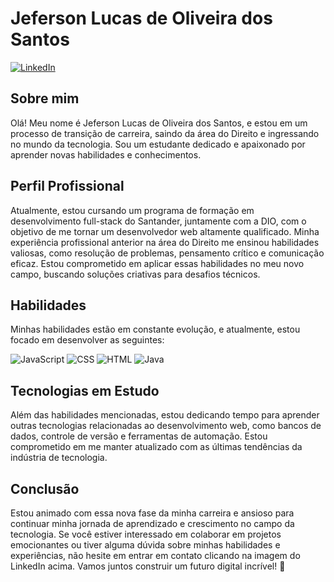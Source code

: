 # Jeferson Lucas de Oliveira dos Santos

[![LinkedIn](https://img.shields.io/badge/LinkedIn-Connect-blue?style=flat&logo=linkedin&labelColor=blue)](https://www.linkedin.com/in/lucas-oliveira-b390a5273/)

## Sobre mim
Olá! Meu nome é Jeferson Lucas de Oliveira dos Santos, e estou em um processo de transição de carreira, saindo da área do Direito e ingressando no mundo da tecnologia. Sou um estudante dedicado e apaixonado por aprender novas habilidades e conhecimentos.

## Perfil Profissional
Atualmente, estou cursando um programa de formação em desenvolvimento full-stack do Santander, juntamente com a DIO, com o objetivo de me tornar um desenvolvedor web altamente qualificado. Minha experiência profissional anterior na área do Direito me ensinou habilidades valiosas, como resolução de problemas, pensamento crítico e comunicação eficaz. Estou comprometido em aplicar essas habilidades no meu novo campo, buscando soluções criativas para desafios técnicos.

## Habilidades
Minhas habilidades estão em constante evolução, e atualmente, estou focado em desenvolver as seguintes:

![JavaScript](https://img.shields.io/badge/-JavaScript-yellow?style=flat&logo=javascript&logoColor=white)
![CSS](https://img.shields.io/badge/-CSS-blue?style=flat&logo=css3&logoColor=white)
![HTML](https://img.shields.io/badge/-HTML-orange?style=flat&logo=html5&logoColor=white)
![Java](https://img.shields.io/badge/-Java-red?style=flat&logo=java&logoColor=white)

## Tecnologias em Estudo
Além das habilidades mencionadas, estou dedicando tempo para aprender outras tecnologias relacionadas ao desenvolvimento web, como bancos de dados, controle de versão e ferramentas de automação. Estou comprometido em me manter atualizado com as últimas tendências da indústria de tecnologia.

## Conclusão
Estou animado com essa nova fase da minha carreira e ansioso para continuar minha jornada de aprendizado e crescimento no campo da tecnologia. Se você estiver interessado em colaborar em projetos emocionantes ou tiver alguma dúvida sobre minhas habilidades e experiências, não hesite em entrar em contato clicando na imagem do LinkedIn acima. Vamos juntos construir um futuro digital incrível! 🚀
